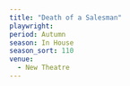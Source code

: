 ```yaml
---
title: "Death of a Salesman"
playwright:
period: Autumn
season: In House
season_sort: 110
venue:
  - New Theatre
---
```

